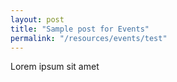 ```yaml
---
layout: post
title: "Sample post for Events"
permalink: "/resources/events/test"
---
```

Lorem ipsum sit amet
